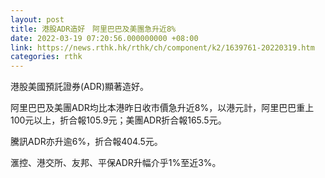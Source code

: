 ```yaml
---
layout: post
title: 港股ADR造好　阿里巴巴及美團急升近8%
date: 2022-03-19 07:20:56.000000000 +08:00
link: https://news.rthk.hk/rthk/ch/component/k2/1639761-20220319.htm
categories: rthk
---
```


港股美國預託證券(ADR)顯著造好。

阿里巴巴及美團ADR均比本港昨日收市價急升近8%，以港元計，阿里巴巴重上100元以上，折合報105.9元；美團ADR折合報165.5元。

騰訊ADR亦升逾6%，折合報404.5元。

滙控、港交所、友邦、平保ADR升幅介乎1%至近3%。
